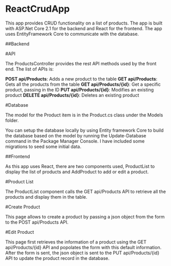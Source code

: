 # ReactCrudApp

This app provides CRUD functionality on a list of products. The app is built with ASP.Net Core 2.1 for the backend and React for the frontend. The app uses EntityFramework Core to communicate with the database.

##Backend

#API

The ProductsController provides the rest API methods used by the front end. The list of APIs is:

**POST api/Products**: Adds a new product to the table
**GET api/Products**: Gets all the products from the table
**GET api/Products/{id}**: Get a specific product, passing in the ID
**PUT api/Products/{id}**: Modifies an existing product
**DELETE api/Products/{id}**: Deletes an existing product

#Database

The model for the Product item is in the Product.cs class under the Models folder. 

You can setup the database locally by using Entity framework Core to build the database based on the model by running the Update-Database command in the Package Manager Console. I have included some migrations to seed some initial data.

##Frontend

As this app uses React, there are two components used, ProductList to display the list of products and AddProduct to add or edit a product.

#Product List

The ProductList component calls the GET api/Products API to retrieve all the products and display them in the table. 

#Create Product

This page allows to create a product by passing a json object from the form to the POST api/Products API.

#Edit Product

This page first retrieves the information of a product using the GET api/Products/{id} API and popolates the form with this default information. After
the form is sent, the json object is sent to the PUT api/Products/{id} API to update the product record in the database.

